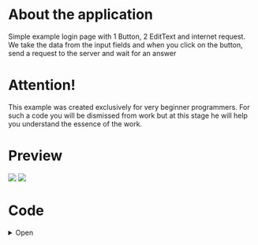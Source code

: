 # About the application
Simple example login page with 1 Button, 2 EditText and internet request. 
We take the data from the input fields and when you click on the button, send a request to the server and wait for an answer

# Attention! 
This example was created exclusively for very beginner programmers. For such a code you will be dismissed from work but at this stage he will help you understand the essence of the work.

# Preview
![](http://media.giphy.com/media/5b9xDSw5DBiGBGwRak/giphy.gif) ![](http://media.giphy.com/media/4VXZfmSXGJAiC3wsZb/giphy.gif)

# Code
<details><summary>Open</summary>
<p>

## Manifest
In the [`Manifest`](https://github.com/gamestudiostandart/Newspaper/blob/master/app/src/main/AndroidManifest.xml) add only permission on the Internet

## gradle
+ internet

## Aplication
+ activity - MainActivity
+ activity - SearchActivity

</p>
</details>


